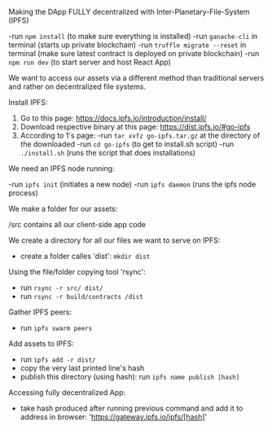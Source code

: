 Making the DApp FULLY decentralized with Inter-Planetary-File-System (IPFS)

-run `npm install` (to make sure everything is installed)
-run `ganache-cli` in terminal (starts up private blockchain)
-run `truffle migrate --reset` in terminal (make sure latest contract is deployed on private blockchain)
-run `npm run dev` (to start server and host React App)

We want to access our assets via a different method than traditional servers and rather on decentralized file systems.

Install IPFS:

1. Go to this page: https://docs.ipfs.io/introduction/install/
2. Download respective binary at this page: https://dist.ipfs.io/#go-ipfs
3. According to 1's page: 
	-run `tar xvfz go-ipfs.tar.gz` at the directory of the downloaded
	-run `cd go-ipfs` (to get to install.sh script)
	-run `./install.sh` (runs the script that does installations)

We need an IPFS node running: 

-run `ipfs init` (initiates a new node)
-run `ipfs daemon` (runs the ipfs node process)

We make a folder for our assets:

/src contains all our client-side app code

We create a directory for all our files we want to serve on IPFS:
* create a folder calles 'dist': `mkdir dist`

Using the file/folder copying tool 'rsync':
* run `rsync -r src/ dist/`
* run `rsync -r build/contracts /dist`

Gather IPFS peers:
* run `ipfs swarm peers`

Add assets to IPFS:
* run `ipfs add -r dist/`
* copy the very last printed line's hash
* publish this directory (using hash): run `ipfs name publish [hash]`

Accessing fully decentralized App:
* take hash produced after running previous command and add it to address in browser: 'https://gateway.ipfs.io/ipfs/[hash]'
